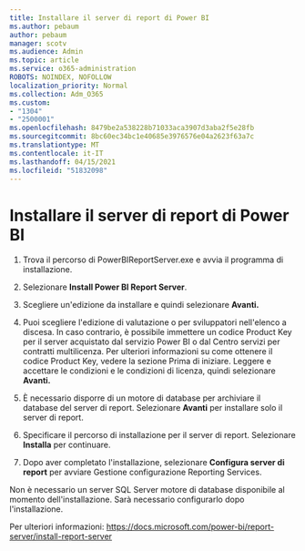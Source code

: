 ```yaml
---
title: Installare il server di report di Power BI
ms.author: pebaum
author: pebaum
manager: scotv
ms.audience: Admin
ms.topic: article
ms.service: o365-administration
ROBOTS: NOINDEX, NOFOLLOW
localization_priority: Normal
ms.collection: Adm_O365
ms.custom:
- "1304"
- "2500001"
ms.openlocfilehash: 8479be2a538228b71033aca3907d3aba2f5e28fb
ms.sourcegitcommit: 8bc60ec34bc1e40685e3976576e04a2623f63a7c
ms.translationtype: MT
ms.contentlocale: it-IT
ms.lasthandoff: 04/15/2021
ms.locfileid: "51832098"
---
```

# <a name="install-power-bi-report-server"></a>Installare il server di report di Power BI

1. Trova il percorso di PowerBIReportServer.exe e avvia il programma di installazione.

2. Selezionare **Install Power BI Report Server**.

3. Scegliere un'edizione da installare e quindi selezionare **Avanti.**

4. Puoi scegliere l'edizione di valutazione o per sviluppatori nell'elenco a discesa.  In caso contrario, è possibile immettere un codice Product Key per il server acquistato dal servizio Power BI o dal Centro servizi per contratti multilicenza. Per ulteriori informazioni su come ottenere il codice Product Key, vedere la sezione Prima di iniziare. Leggere e accettare le condizioni e le condizioni di licenza, quindi selezionare **Avanti.**

5. È necessario disporre di un motore di database per archiviare il database del server di report. Selezionare **Avanti** per installare solo il server di report.

6. Specificare il percorso di installazione per il server di report. Selezionare **Installa** per continuare.

7. Dopo aver completato l'installazione, selezionare **Configura server di report** per avviare Gestione configurazione Reporting Services.

Non è necessario un server SQL Server motore di database disponibile al momento dell'installazione. Sarà necessario configurarlo dopo l'installazione.

Per ulteriori informazioni: https://docs.microsoft.com/power-bi/report-server/install-report-server
